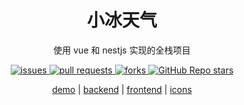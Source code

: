 <div align="center">

<h1>小冰天气</h1>

使用 vue 和 nestjs 实现的全栈项目

<a href="https://github.com/ICE99125/iweather-vue/issues">
    <img alt="issues" src="https://img.shields.io/github/issues/arcturus-org/weather">
</a>
<a href="https://github.com/arcturus-org/weather/pulls">
    <img alt="pull requests" src="https://img.shields.io/github/issues-pr/arcturus-org/weather">
</a>
<a href="https://img.shields.io/github/forks/ICE99125/iweather-vue?style=for-the-badge">
    <img alt="forks" src="https://img.shields.io/github/forks/arcturus-org/weather">
</a>
<a href="https://img.shields.io/github/stars/ICE99125/iweather-vue?style=for-the-badge">
    <img alt="GitHub Repo stars" src="https://img.shields.io/github/stars/arcturus-org/weather">
</a>

[demo](https://ice-weather.netlify.app/) | [backend](./server) | [frontend](./web) | [icons](https://iweather-icons.netlify.app)

</div>
